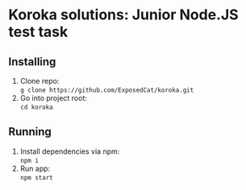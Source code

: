 # Koroka solutions: Junior Node.JS test task
## Installing
1. Clone repo:  
`g clone https://github.com/ExposedCat/koroka.git`  
2. Go into project root:  
`cd koroka`
## Running  
1. Install dependencies via npm:  
`npm i`
2. Run app:  
`npm start`
